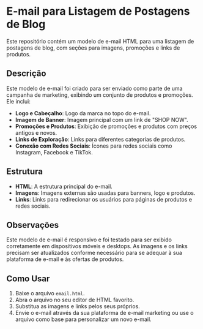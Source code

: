 # E-mail para Listagem de Postagens de Blog

Este repositório contém um modelo de e-mail HTML para uma listagem de postagens de blog, com seções para imagens, promoções e links de produtos.

## Descrição

Este modelo de e-mail foi criado para ser enviado como parte de uma campanha de marketing, exibindo um conjunto de produtos e promoções. Ele inclui:

- **Logo e Cabeçalho**: Logo da marca no topo do e-mail.
- **Imagem de Banner**: Imagem principal com um link de "SHOP NOW".
- **Promoções e Produtos**: Exibição de promoções e produtos com preços antigos e novos.
- **Links de Exploração**: Links para diferentes categorias de produtos.
- **Conexão com Redes Sociais**: Ícones para redes sociais como Instagram, Facebook e TikTok.

## Estrutura

- **HTML**: A estrutura principal do e-mail.
- **Imagens**: Imagens externas são usadas para banners, logo e produtos.
- **Links**: Links para redirecionar os usuários para páginas de produtos e redes sociais.

## Observações

Este modelo de e-mail é responsivo e foi testado para ser exibido corretamente em dispositivos móveis e desktops. As imagens e os links precisam ser atualizados conforme necessário para se adequar à sua plataforma de e-mail e às ofertas de produtos.

## Como Usar

1. Baixe o arquivo `email.html`.
2. Abra o arquivo no seu editor de HTML favorito.
3. Substitua as imagens e links pelos seus próprios.
4. Envie o e-mail através da sua plataforma de e-mail marketing ou use o arquivo como base para personalizar um novo e-mail.
